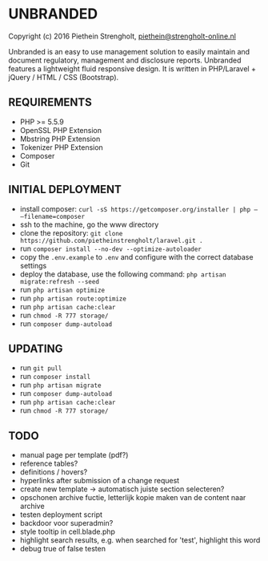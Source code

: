 UNBRANDED
=======
Copyright (c) 2016 Piethein Strengholt, piethein@strengholt-online.nl

Unbranded is an easy to use management solution to easily maintain and document regulatory, management and disclosure reports.
Unbranded features a lightweight fluid responsive design. It is written in PHP/Laravel + jQuery / HTML / CSS (Bootstrap).

REQUIREMENTS
------------
* PHP >= 5.5.9
* OpenSSL PHP Extension
* Mbstring PHP Extension
* Tokenizer PHP Extension
* Composer
* Git

INITIAL DEPLOYMENT
------------
* install composer: `curl -sS https://getcomposer.org/installer | php — –filename=composer`
* ssh to the machine, go the www directory
* clone the repository: `git clone https://github.com/pietheinstrengholt/laravel.git .`
* run `composer install --no-dev --optimize-autoloader`
* copy the `.env.example` to `.env` and configure with the correct database settings
* deploy the database, use the following command: `php artisan migrate:refresh --seed`
* run `php artisan optimize`
* run `php artisan route:optimize`
* run `php artisan cache:clear`
* run `chmod -R 777 storage/`
* run `composer dump-autoload`

UPDATING
------------
* run `git pull`
* run `composer install`
* run `php artisan migrate`
* run `composer dump-autoload`
* run `php artisan cache:clear`
* run `chmod -R 777 storage/`

TODO
------------
* manual page per template (pdf?)
* reference tables?
* definitions / hovers?
* hyperlinks after submission of a change request
* create new template -> automatisch juiste section selecteren?
* opschonen archive fuctie, letterlijk kopie maken van de content naar archive
* testen deployment script
* backdoor voor superadmin?
* style tooltip in cell.blade.php
* highlight search results, e.g. when searched for 'test', highlight this word
* debug true of false testen
